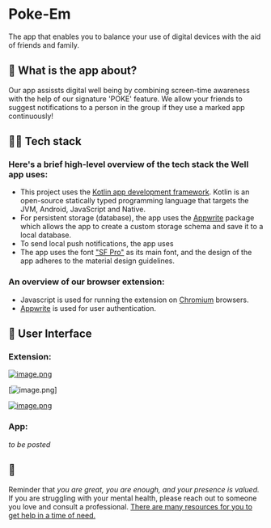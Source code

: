# Poke-Em
The app that enables you to balance your use of digital devices with the aid of friends and family.

## 🧐 What is the app about?
Our app assissts digital well being by combining screen-time awareness with the help of our signature 'POKE' feature. We allow your friends to suggest notifications to a person in the group if they use a marked app continuously!

## 👨‍💻 Tech stack

### Here's a brief high-level overview of the tech stack the Well app uses:

- This project uses the [Kotlin app development framework](https://developer.android.com/kotlin). 
Kotlin is an open-source statically typed programming language that targets the JVM, Android, JavaScript and Native.
- For persistent storage (database), the app uses the [Appwrite](https://appwrite.io/) package which allows the app to create a custom storage schema and save it to a local database.
- To send local push notifications, the app uses 
- The app uses the font ["SF Pro"](https://developer.apple.com/fonts/) as its main font, and the design of the app adheres to the material design guidelines.

### An overview of our browser extension:

- Javascript is used for running the extension on [Chromium]('https://www.chromium.org/Home/') browsers.
- [Appwrite](https://firebase.google.com/) is used for user authentication.

## 📱 User Interface
### Extension: 
 [![image.png](https://i.postimg.cc/bJV5YrNt/image.png)](https://postimg.cc/5Yvgnxz4) 

[![image.png](https://i.postimg.cc/2jcY3jXT/image.png)]

[![image.png](https://i.postimg.cc/MpKjVm7V/image.png)](https://postimg.cc/MvNT8Rrp)


### App: 
*to be posted*


## 💛

Reminder that *you are great, you are enough, and your presence is valued.* If you are struggling with your mental health, please reach out to someone you love and consult a professional. [There are many resources for you to get help in a time of need.](https://www.nimh.nih.gov/health/find-help)
